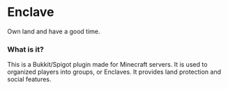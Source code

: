 # Enclave
Own land and have a good time.

### What is it?
This is a Bukkit/Spigot plugin made for Minecraft servers. It is used to organized players into groups, or Enclaves. It provides land protection and social features.
